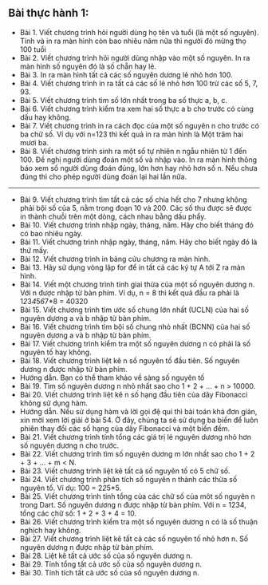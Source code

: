 ## Bài thực hành 1:

- Bài 1. Viết chương trình hỏi người dùng họ tên và tuổi (là một số nguyên). Tính và in ra màn hình
  còn bao nhiêu năm nữa thì người đó mừng thọ 100 tuổi
- Bài 2. Viết chương trình hỏi người dùng nhập vào một số nguyên. In ra màn hình số nguyên đó là số
  chẵn hay lẻ.
- Bài 3. In ra màn hình tất cả các số nguyên dương lẻ nhỏ hơn 100.
- Bài 4. Viết chương trình in ra tất cả các số lẻ nhỏ hơn 100 trừ các số 5, 7, 93.
- Bài 5. Viết chương trình tìm số lớn nhất trong ba số thực a, b, c.
- Bài 6. Viết chương trình kiểm tra xem hai số thực a b cho trước có cùng dấu hay không.
- Bài 7. Viết chương trình in ra cách đọc của một số nguyên n cho trước có ba chữ số. Ví dụ với
  n=123 thì kết quả in ra màn hình là Một trăm hai mươi ba.
- Bài 8. Viết chương trình sinh ra một số tự nhiên n ngẫu nhiên từ 1 đến 100. Đề nghị người dùng
  đoán một số và nhập vào. In ra màn hình thông báo xem số người dùng đoán đúng, lớn hơn hay nhỏ hơn
  số n. Nếu chưa đúng thì cho phép người dùng đoán lại hai lần nữa.

----

- Bài 9. Viết chương trình tìm tất cả các số chia hết cho 7 nhưng không phải bội số của 5, nằm trong
  đoạn 10 và 200. Các số thu được sẽ được in thành chuỗi trên một dòng, cách nhau bằng dấu phẩy.
- Bài 10. Viết chương trình nhập ngày, tháng, năm. Hãy cho biết tháng đó có bao nhiêu ngày.
- Bài 11. Viết chương trình nhập ngày, tháng, năm. Hãy cho biết ngày đó là thứ mấy.
- Bài 12. Viết chương trình in bảng cửu chương ra màn hình.
- Bài 13. Hãy sử dụng vòng lặp for để in tất cả các ký tự A tới Z ra màn hình.
- Bài 14. Viết một chương trình tính giai thừa của một số nguyên dương n. Với n được nhập từ bàn
  phím. Ví dụ, n = 8 thì kết quả đầu ra phải là 1*2*3*4*5*6*7*8 = 40320
- Bài 15. Viết chương trình tìm ước số chung lớn nhất (UCLN) của hai số nguyên dương a và b nhập từ
  bàn phím.
- Bài 16. Viết chương trình tìm bội số chung nhỏ nhất (BCNN) của hai số nguyên dương a và b nhập từ
  bàn phím.
- Bài 17. Viết chương trình kiểm tra một số nguyên dương n có phải là số nguyên tố hay không.
- Bài 18. Viết chương trình liệt kê n số nguyên tố đầu tiên. Số nguyên dương n được nhập từ bàn
  phím.
- Hướng dẫn. Bạn có thể tham khảo về sàng số nguyên tố
- Bài 19. Tìm số nguyên dương n nhỏ nhất sao cho 1 + 2 + … + n > 10000.
- Bài 20. Viết chương trình liệt kê n số hạng đầu tiên của dãy Fibonacci không sử dụng hàm.
- Hướng dẫn. Nếu sử dụng hàm và lời gọi đệ qui thì bài toán khá đơn giản, xin mời xem lời giải ở bài
    54. Ở đây, chúng ta sẽ sử dụng ba biến để luôn phiên thay đổi các số hạng của dãy Fibonacci và
        một
        biến đếm.
- Bài 21. Viết chương trình tính tổng các giá trị lẻ nguyên dương nhỏ hơn số nguyên dương n cho
  trước.
- Bài 22. Viết chương trình tìm số nguyên dương m lớn nhất sao cho 1 + 2 + 3 + … + m < N.
- Bài 23. Viết chương trình liệt kê tất cả số nguyên tố có 5 chữ số.
- Bài 24. Viết chương trình phân tích số nguyên n thành các thừa số nguyên tố. Ví dụ: 100 = 2*2*5*5.
- Bài 25. Viết chương trình tính tổng của các chữ số của môt số nguyên n trong Dart. Số nguyên dương
  n được nhập từ bàn phím. Với n = 1234, tổng các chữ số: 1 + 2 + 3 + 4 = 10.
- Bài 26. Viết chương trình kiểm tra một số nguyên dương n có là số thuận nghịch hay không.
- Bài 27. Viết chương trình liệt kê tất cả các số nguyên tố nhỏ hơn n. Số nguyên dương n được nhập
  từ bàn phím.
- Bài 28. Liệt kê tất cả ước số của số nguyên dương n.
- Bài 29. Tính tổng tất cả ước số của số nguyên dương n.
- Bài 30. Tính tích tất cả ước số của số nguyên dương n.

